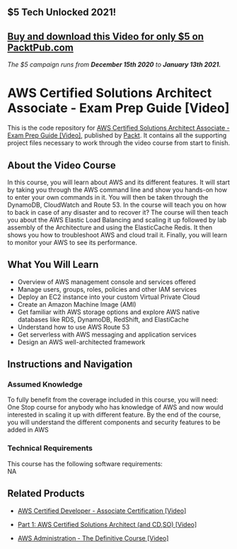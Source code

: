 ## $5 Tech Unlocked 2021!
[Buy and download this Video for only $5 on PacktPub.com](https://www.packtpub.com/product/aws-certified-solutions-architect-associate-video/9781788994361)
-----
*The $5 campaign         runs from __December 15th 2020__ to __January 13th 2021.__*

# AWS Certified Solutions Architect Associate - Exam Prep Guide [Video]
This is the code repository for [AWS Certified Solutions Architect Associate - Exam Prep Guide [Video]](https://www.packtpub.com/virtualization-and-cloud/aws-administration-definitive-course-video?utm_source=github&utm_medium=repository&utm_campaign=9781788472555), published by [Packt](https://www.packtpub.com/?utm_source=github). It contains all the supporting project files necessary to work through the video course from start to finish.
## About the Video Course
In this course, you will learn about AWS and its different features. It will start by taking you through the AWS command line and show you hands-on how to enter your own commands in it. You will then be taken through the DynamoDB, CloudWatch and Route 53. In the course will teach you on how to back in case of any disaster and to recover it? The course will then teach you about the AWS Elastic Load Balancing and scaling it up followed by lab assembly of the Architecture and using the ElasticCache Redis. It then shows you how to troubleshoot AWS and cloud trail it. Finally, you will learn to monitor your AWS to see its performance.


<H2>What You Will Learn</H2>
<DIV class=book-info-will-learn-text>
<UL>
<LI>Overview of AWS management console and services offered 
<LI>Manage users, groups, roles, policies and other IAM services 
<LI>Deploy an EC2 instance into your custom Virtual Private Cloud 
<LI>Create an Amazon Machine Image (AMI) 
<LI>Get familiar with AWS storage options and explore AWS native databases like RDS, DynamoDB, RedShift, and ElastiCache 
<LI>Understand how to use AWS Route 53 
<LI>Get serverless with AWS messaging and application services 
<LI>Design an AWS well-architected framework </LI></UL></DIV>

## Instructions and Navigation
### Assumed Knowledge
To fully benefit from the coverage included in this course, you will need:<br/>
One Stop course for anybody who has knowledge of AWS and now would interested in scaling it up with different feature. By the end of the course, you will understand the different components and security features to be added in AWS
### Technical Requirements
This course has the following software requirements:<br/>
NA

## Related Products
* [AWS Certified Developer - Associate Certification [Video]](https://www.packtpub.com/virtualization-and-cloud/aws-administration-definitive-course-video?utm_source=github&utm_medium=repository&utm_campaign=9781788472555)

* [Part 1: AWS Certified Solutions Architect (and CD,SO) [Video]](https://www.packtpub.com/virtualization-and-cloud/aws-administration-definitive-course-video?utm_source=github&utm_medium=repository&utm_campaign=9781788472555)

* [AWS Administration - The Definitive Course [Video]](https://www.packtpub.com/virtualization-and-cloud/aws-administration-definitive-course-video?utm_source=github&utm_medium=repository&utm_campaign=9781788472555)

